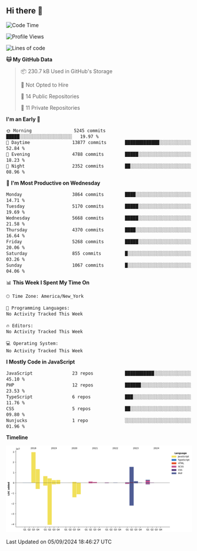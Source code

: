 ## Hi there 👋

<!--START_SECTION:waka-->
![Code Time](http://img.shields.io/badge/Code%20Time-297%20hrs%2034%20mins-blue)

![Profile Views](http://img.shields.io/badge/Profile%20Views-0-blue)

![Lines of code](https://img.shields.io/badge/From%20Hello%20World%20I%27ve%20Written-83.0%20million%20lines%20of%20code-blue)

**🐱 My GitHub Data** 

> 📦 230.7 kB Used in GitHub's Storage 
 > 
> 🚫 Not Opted to Hire
 > 
> 📜 14 Public Repositories 
 > 
> 🔑 11 Private Repositories 
 > 
**I'm an Early 🐤** 

```text
🌞 Morning                5245 commits        █████░░░░░░░░░░░░░░░░░░░░   19.97 % 
🌆 Daytime                13877 commits       █████████████░░░░░░░░░░░░   52.84 % 
🌃 Evening                4788 commits        █████░░░░░░░░░░░░░░░░░░░░   18.23 % 
🌙 Night                  2352 commits        ██░░░░░░░░░░░░░░░░░░░░░░░   08.96 % 
```
📅 **I'm Most Productive on Wednesday** 

```text
Monday                   3864 commits        ████░░░░░░░░░░░░░░░░░░░░░   14.71 % 
Tuesday                  5170 commits        █████░░░░░░░░░░░░░░░░░░░░   19.69 % 
Wednesday                5668 commits        █████░░░░░░░░░░░░░░░░░░░░   21.58 % 
Thursday                 4370 commits        ████░░░░░░░░░░░░░░░░░░░░░   16.64 % 
Friday                   5268 commits        █████░░░░░░░░░░░░░░░░░░░░   20.06 % 
Saturday                 855 commits         █░░░░░░░░░░░░░░░░░░░░░░░░   03.26 % 
Sunday                   1067 commits        █░░░░░░░░░░░░░░░░░░░░░░░░   04.06 % 
```


📊 **This Week I Spent My Time On** 

```text
🕑︎ Time Zone: America/New_York

💬 Programming Languages: 
No Activity Tracked This Week

🔥 Editors: 
No Activity Tracked This Week

💻 Operating System: 
No Activity Tracked This Week
```

**I Mostly Code in JavaScript** 

```text
JavaScript               23 repos            ███████████░░░░░░░░░░░░░░   45.10 % 
PHP                      12 repos            ██████░░░░░░░░░░░░░░░░░░░   23.53 % 
TypeScript               6 repos             ███░░░░░░░░░░░░░░░░░░░░░░   11.76 % 
CSS                      5 repos             ██░░░░░░░░░░░░░░░░░░░░░░░   09.80 % 
Nunjucks                 1 repo              ░░░░░░░░░░░░░░░░░░░░░░░░░   01.96 % 
```



**Timeline**

![Lines of Code chart](https://raw.githubusercontent.com/wilbertcaba/wilbertcaba/main/assets/bar_graph.png)


 Last Updated on 05/09/2024 18:46:27 UTC
<!--END_SECTION:waka-->

<!--
**wilbertcaba/wilbertcaba** is a ✨ _special_ ✨ repository because its `README.md` (this file) appears on your GitHub profile.

Here are some ideas to get you started:

- 🔭 I’m currently working on ...
- 🌱 I’m currently learning ...
- 👯 I’m looking to collaborate on ...
- 🤔 I’m looking for help with ...
- 💬 Ask me about ...
- 📫 How to reach me: ...
- 😄 Pronouns: ...
- ⚡ Fun fact: ...
-->
